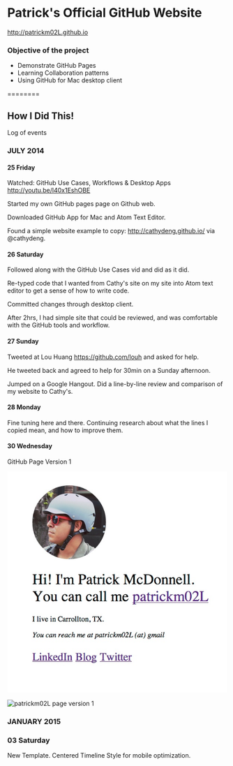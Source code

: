 # Patrick's Official GitHub Website

http://patrickm02L.github.io

### Objective of the project

* Demonstrate GitHub Pages
* Learning Collaboration patterns
* Using GitHub for Mac desktop client

========

## How I Did This!
Log of events

### JULY 2014
#### 25 Friday

Watched: GitHub Use Cases, Workflows & Desktop Apps http://youtu.be/l40x1EshOBE

Started my own GitHub pages page on Github web. 

Downloaded GitHub App for Mac and Atom Text Editor.

Found a simple website example to copy: http://cathydeng.github.io/ via @cathydeng.


#### 26 Saturday

Followed along with the GitHub Use Cases vid and did as it did. 

Re-typed code that I wanted from Cathy's site on my site into Atom text editor to get a sense of how to write code. 

Committed changes through desktop client. 

After 2hrs, I had simple site that could be reviewed, and was comfortable with the GitHub tools and workflow.

#### 27 Sunday

Tweeted at Lou Huang https://github.com/louh and asked for help.

He tweeted back and agreed to help for 30min on a Sunday afternoon. 

Jumped on a Google Hangout. Did a line-by-line review and comparison of my website to Cathy's.

#### 28 Monday

Fine tuning here and there. Continuing research about what the lines I copied mean, and how to improve them. 


#### 30 Wednesday
GitHub Page Version 1 

![patrickm02L page version 1](https://raw.githubusercontent.com/patrickm02L/patrickm02L.github.io/master/img/githubpagev1.jpg)

![patrickm02L page version 1](http://40.media.tumblr.com/1a93fd4c94a0df6da336d619691050f0/tumblr_n9e0iyYZXN1ss9v8xo1_1280.jpg)


### JANUARY 2015
### 03 Saturday

New Template. Centered Timeline Style for mobile optimization.
